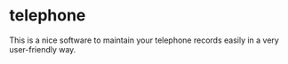 # telephone
This is a nice software to maintain your telephone records easily in a very user-friendly way.
